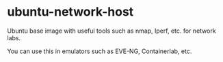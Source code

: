 # ubuntu-network-host

Ubuntu base image with useful tools such as nmap, Iperf, etc. for network labs.

You can use this in emulators such as EVE-NG, Containerlab, etc.
